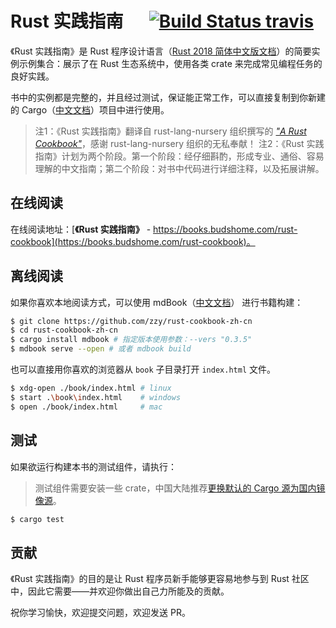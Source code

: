 # Rust 实践指南 &emsp; [![Build Status travis]][travis]

[Build Status travis]: https://api.travis-ci.com/zzy/rust-cookbook-zh-cn.svg?branch=master
[travis]: https://travis-ci.com/zzy/rust-cookbook-zh-cn

《Rust 实践指南》是 Rust 程序设计语言（[Rust 2018 简体中文版文档](https://books.budshome.com/rust-lang)）的简要实例示例集合：展示了在 Rust 生态系统中，使用各类 crate 来完成常见编程任务的良好实践。

书中的实例都是完整的，并且经过测试，保证能正常工作，可以直接复制到你新建的 Cargo（[中文文档](https://books.budshome.com/cargo)）项目中进行使用。

> 注1：《Rust 实践指南》翻译自 rust-lang-nursery 组织撰写的 [_"A Rust Cookbook"_](https://github.com/rust-lang-nursery/rust-cookbook)，感谢 rust-lang-nursery 组织的无私奉献！
> 注2：《Rust 实践指南》计划为两个阶段。第一个阶段：经仔细斟酌，形成专业、通俗、容易理解的中文指南；第二个阶段：对书中代码进行详细注释，以及拓展讲解。

## 在线阅读

在线阅读地址：[**《Rust 实践指南》** - https://books.budshome.com/rust-cookbook](https://books.budshome.com/rust-cookbook)。

## 离线阅读

如果你喜欢本地阅读方式，可以使用 mdBook（[中文文档](https://books.budshome.com/mdbook)） 进行书籍构建：

```bash
$ git clone https://github.com/zzy/rust-cookbook-zh-cn
$ cd rust-cookbook-zh-cn
$ cargo install mdbook # 指定版本使用参数：--vers "0.3.5"
$ mdbook serve --open # 或者 mdbook build
```

也可以直接用你喜欢的浏览器从 `book` 子目录打开 `index.html` 文件。

```bash
$ xdg-open ./book/index.html # linux
$ start .\book\index.html    # windows
$ open ./book/index.html     # mac
```

## 测试

如果欲运行构建本书的测试组件，请执行：

> 测试组件需要安装一些 crate，中国大陆推荐[更换默认的 Cargo 源为国内镜像源](https://books.budshome.com/cargo/reference/source-replacement.html)。

```bash
$ cargo test
```

## 贡献

《Rust 实践指南》的目的是让 Rust 程序员新手能够更容易地参与到 Rust 社区中，因此它需要——并欢迎你做出自己力所能及的贡献。

祝你学习愉快，欢迎提交问题，欢迎发送 PR。
